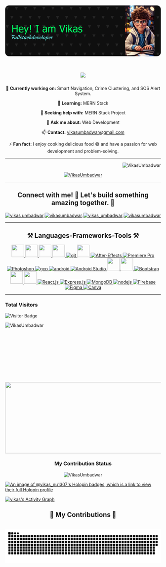 
![Header](./github-header-image.png)

<h1 align="center">
    <img src="https://readme-typing-svg.herokuapp.com/?font=Righteous&size=35&center=true&vCenter=true&width=500&height=70&duration=4000&lines=Hi+There!+👋;+I'm+Vikas+Umbadwar!;" />
</h1>
<div align="center">

🔭 **Currently working on:** Smart Navigation, Crime Clustering, and SOS Alert System.

🌱 **Learning:** MERN Stack

🤝 **Seeking help with:** MERN Stack Project

💬 **Ask me about:** Web Development

📫 **Contact:** vikasumbadwar@gmail.com

⚡ **Fun fact:** I enjoy cooking delicious food 😅 and have a passion for web development and problem-solving.

</div>
  <hr/>


<p align="right"> <img src="https://komarev.com/ghpvc/?username=VikasUmbadwar&label=Profile%20views&color=0e75b6&style=flat" alt="VikasUmbadwar" /> </p>

<p align="center"> <a href="https://github.com/ryo-ma/github-profile-trophy"><img src="https://github-profile-trophy.vercel.app/?username=VikasUmbadwar" alt="VikasUmbadwar" /></a> </p>

  <hr/>

<h2 align="center">Connect with me! 🤝 Let's build something amazing together. 🚀</h2>

<p align="center">
  <a href="https://linkedin.com/in/vikasumbadwar" target="_blank" rel="noreferrer" title="LinkedIn Fast Render">
    <img align="center" src="https://raw.githubusercontent.com/rahuldkjain/github-profile-readme-generator/master/src/images/icons/Social/linked-in-alt.svg" alt="vikas umbadwar" height="30" width="40" />
  </a>
  <a href="https://www.hackerrank.com/vikasumbadwar" target="_blank" rel="noreferrer" title="HackerRank Fast Render">
    <img align="center" src="https://raw.githubusercontent.com/rahuldkjain/github-profile-readme-generator/master/src/images/icons/Social/hackerrank.svg" alt="vikasumbadwar" height="30" width="40" />
  </a>
  <a href="https://www.leetcode.com/vikas_umbadwar" target="_blank" rel="noreferrer" title="LeetCode Fast Render">
    <img align="center" src="https://raw.githubusercontent.com/rahuldkjain/github-profile-readme-generator/master/src/images/icons/Social/leet-code.svg" alt="vikas_umbadwar" height="30" width="40" />
  </a>
  <a href="https://auth.geeksforgeeks.org/user/vikasumbadwar" target="_blank" rel="noreferrer" title="Geeks for Geeks Fast Render">
    <img align="center" src="https://raw.githubusercontent.com/rahuldkjain/github-profile-readme-generator/master/src/images/icons/Social/geeks-for-geeks.svg" alt="vikasumbadwar" height="30" width="40" />
  </a>
</p>


<hr/>





<h2 align="center">⚒️ Languages-Frameworks-Tools ⚒️</h2>

  
 
<p align="center">
    <a href="https://www.python.org" target="_blank" rel="noreferrer"> 
            <img src="https://cdn.jsdelivr.net/gh/devicons/devicon/icons/python/python-original.svg" width="40" height="40"/>
           </a> 
    <a href="https://www.w3schools.com/cpp/" target="_blank" rel="noreferrer"> 
            <img src="https://cdn.jsdelivr.net/gh/devicons/devicon/icons/cplusplus/cplusplus-original.svg"width="40" height="40" />
          </a> 
    <a href="https://www.cprogramming.com/" target="_blank" rel="noreferrer"> 
            <img src="https://cdn.jsdelivr.net/gh/devicons/devicon/icons/c/c-original.svg"width="40" height="40" />
           </a> 
    <a href="https://www.java.com" target="_blank" rel="noreferrer"> 
            <img src="https://cdn.jsdelivr.net/gh/devicons/devicon/icons/java/java-original.svg" width="40" height="40" />
           </a> 
    <a href="https://git-scm.com/" target="_blank" rel="noreferrer"> <img src="https://www.vectorlogo.zone/logos/git-scm/git-scm-icon.svg" alt="git" width="40" height="40"/> </a> 
    <a href="https://www.mysql.com/" target="_blank" rel="noreferrer"> 
            <img src="https://cdn.jsdelivr.net/gh/devicons/devicon/icons/mysql/mysql-original.svg"width="40" height="40" />
          </a> 
    <!-- <a href="https://www.microsoft.com/en-us/sql-server" target="_blank" rel="noreferrer"> <img src="https://www.svgrepo.com/show/303229/microsoft-sql-server-logo.svg" alt="mssql" width="40" height="40"/> </a>  -->
    <!-- <a href="https://www.oracle.com/" target="_blank" rel="noreferrer"> <img src="https://raw.githubusercontent.com/devicons/devicon/master/icons/oracle/oracle-original.svg" alt="oracle" width="40" height="40"/> </a>  -->
    <!-- <a href="https://kotlinlang.org" target="_blank" rel="noreferrer"> <img src="https://www.vectorlogo.zone/logos/kotlinlang/kotlinlang-icon.svg" alt="kotlin" width="40" height="40"/> </a>  -->
    <a href="https://www.adobe.com/products/aftereffects.html" target="_blank"> 
<img src="https://cdn.jsdelivr.net/gh/devicons/devicon/icons/aftereffects/aftereffects-original.svg" alt="After-Effects" width="40" height="40"/> 
</a>
<a href="https://www.adobe.com/products/premierepro.html" target="_blank"> 
<img src="https://cdn.jsdelivr.net/gh/devicons/devicon/icons/premierepro/premierepro-original.svg" alt="Premiere Pro" width="40" height="40"/> 
</a>
<a href="https://www.adobe.com/products/photoshop.html" target="_blank"> 
<img src="https://cdn.jsdelivr.net/gh/devicons/devicon/icons/photoshop/photoshop-plain.svg" alt="Photoshop" width="40" height="40"/> 
</a>
    <a href="https://cloud.google.com" target="_blank" rel="noreferrer"> <img src="https://www.vectorlogo.zone/logos/google_cloud/google_cloud-icon.svg" alt="gcp" width="40" height="40"/> </a> 
    <a href="https://developer.android.com" target="_blank" rel="noreferrer"> <img src="https://cdn.jsdelivr.net/gh/devicons/devicon/icons/android/android-original.svg" alt="android" width="40" height="40"/> </a> 
    <!-- <a href="https://www.blender.org/" target="_blank" rel="noreferrer"> <img src="https://cdn.jsdelivr.net/gh/devicons/devicon/icons/blender/blender-original.svg" alt="blender" width="40" height="40"/> </a>  -->
   
<a href="https://dart.dev/" target="_blank"> 
<img src="https://cdn.jsdelivr.net/gh/devicons/devicon/icons/androidstudio/androidstudio-original.svg" alt="Android Studio" width="40" height="40"/> 
</a> 
 
 <a href="https://www.w3schools.com/css/" target="_blank" rel="noreferrer"> 
            <img src="https://cdn.jsdelivr.net/gh/devicons/devicon/icons/css3/css3-original.svg" width="40" height="40" />
           </a> 
    <a href="https://www.w3.org/html/" target="_blank" rel="noreferrer"> 
            <img src="https://cdn.jsdelivr.net/gh/devicons/devicon/icons/html5/html5-original.svg"width="40" height="40" />
           </a>
    <a href="https://getbootstrap.com/" target="_blank"> 
<img src="https://cdn.jsdelivr.net/gh/devicons/devicon/icons/bootstrap/bootstrap-original.svg" alt="Bootstrap" width="40" height="40"/> 
</a> 
<a href="https://developer.mozilla.org/en-US/docs/Web/JavaScript" target="_blank" rel="noreferrer"> 
        <img src="https://cdn.jsdelivr.net/gh/devicons/devicon/icons/javascript/javascript-original.svg"width="40" height="40" />
        </a> 
<a href="https://www.typescriptlang.org/" target="_blank" rel="noreferrer"> 
    <img src="https://cdn.jsdelivr.net/gh/devicons/devicon/icons/typescript/typescript-original.svg"width="40" height="40" />
</a> 
<a href="https://reactjs.org/" target="_blank"> 
    <img src="https://cdn.jsdelivr.net/gh/devicons/devicon/icons/react/react-original.svg" alt="React.js" width="40" height="40"/> 
</a>
<a href="https://expressjs.com/" target="_blank"> 
<img src="https://cdn.jsdelivr.net/gh/devicons/devicon/icons/express/express-original.svg" alt="Express.js" width="40" height="40" style="background-color:white"/> 
</a>
<a href="https://www.mongodb.com/" target="_blank"> 
<img src="https://cdn.jsdelivr.net/gh/devicons/devicon/icons/mongodb/mongodb-original.svg" alt="MongoDB" width="40" height="40"/> 
</a>
    <a href="https://nodejs.org" target="_blank" rel="noreferrer"> <img src="https://cdn.jsdelivr.net/gh/devicons/devicon/icons/nodejs/nodejs-original.svg" alt="nodejs" width="40" height="40"/> </a>
    <a href="https://firebase.google.com/" target="_blank"> 
<img src="https://cdn.jsdelivr.net/gh/devicons/devicon/icons/firebase/firebase-plain.svg" alt="Firebase" width="40" height="40"/> 
</a>
<a href="https://www.figma.com/" target="_blank"> 
<img src="https://cdn.jsdelivr.net/gh/devicons/devicon/icons/figma/figma-original.svg" alt="Figma" width="40" height="40"/> 
</a>
<a href="https://www.canva.com/" target="_blank"> 
<img src="https://cdn.jsdelivr.net/gh/devicons/devicon/icons/canva/canva-original.svg" alt="Canva" width="40" height="40"/> 
</a>
<hr>
</p>
 
<div>
    <H3><b>Total Visitors</b></H3>

![Visitor Badge](https://komarev.com/ghpvc/?username=VikasUmbadwar&color=blueviolet&style=for-the-badge&label=Visitors+Here)

<p><img align="left" src="https://github-readme-stats.vercel.app/api/top-langs?username=VikasUmbadwar&show_icons=true&locale=en&layout=compact&langs_count=8&theme=tokyonight&hide_border=true" height="192px" alt="VikasUmbadwar" /></p>

<p>&nbsp;<img align="center" src="https://github-readme-stats.vercel.app/api?username=VikasUmbadwar&show_icons=true&locale=en&hide=issues&count_private=true&theme=tokyonight&include_all_commits=true&hide_border=true" height="230px" width="520px" /></p>

</div>



<div align = "center">
    <H3><b>My Contribution Status</b></H3>
<p><img align="center" src="http://github-readme-streak-stats.herokuapp.com?user=VikasUmbadwar&theme=algolia" alt="VikasUmbadwar" alt="VikasUmbadwar" /></p>
</div>


[![An image of @vikas_nu1307's Holopin badges, which is a link to view their full Holopin profile](https://holopin.me/vikas_nu1307)][holopin]

[holopin]:https://holopin.io/@vikas_nu1307

<a href="#" >
<img alt="vikas's Activity Graph" src="https://github-readme-activity-graph.vercel.app/graph?username=VikasUmbadwar&theme=tokyo-night&hide_border=true"/>
</a>




<div align="center">
  <h2>🐍 My Contributions 🐍</h2>
  <br>
    
    
<img alt="snake eating my contributions" src="https://raw.githubusercontent.com/VikasUmbadwar/VikasUmbadwar/output/github-contribution-grid-snake-dark.svg" />
<!-- ![Snake animation](https://github-profile-summary-cards.vercel.app/api/cards/profile-details?username=VikasUmbadwar&theme=dark&align=center&width=300)
![GitHub Stats](https://github-readme-stats.vercel.app/api?username=VikasUmbadwar&show_icons=true&theme=dark) -->


  
  <br/><br/><br/>
</div>

###
